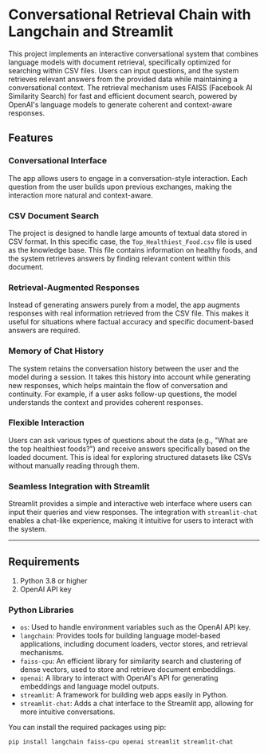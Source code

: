 # Conversational Retrieval Chain with Langchain and Streamlit

This project implements an interactive conversational system that combines language models with document retrieval, specifically optimized for searching within CSV files. Users can input questions, and the system retrieves relevant answers from the provided data while maintaining a conversational context. The retrieval mechanism uses FAISS (Facebook AI Similarity Search) for fast and efficient document search, powered by OpenAI's language models to generate coherent and context-aware responses.

## Features
 
### Conversational Interface
The app allows users to engage in a conversation-style interaction. Each question from the user builds upon previous exchanges, making the interaction more natural and context-aware.

### CSV Document Search
The project is designed to handle large amounts of textual data stored in CSV format. In this specific case, the `Top_Healthiest_Food.csv` file is used as the knowledge base. This file contains information on healthy foods, and the system retrieves answers by finding relevant content within this document.

### Retrieval-Augmented Responses
Instead of generating answers purely from a model, the app augments responses with real information retrieved from the CSV file. This makes it useful for situations where factual accuracy and specific document-based answers are required.

### Memory of Chat History
The system retains the conversation history between the user and the model during a session. It takes this history into account while generating new responses, which helps maintain the flow of conversation and continuity. For example, if a user asks follow-up questions, the model understands the context and provides coherent responses.

### Flexible Interaction
Users can ask various types of questions about the data (e.g., "What are the top healthiest foods?") and receive answers specifically based on the loaded document. This is ideal for exploring structured datasets like CSVs without manually reading through them.

### Seamless Integration with Streamlit
Streamlit provides a simple and interactive web interface where users can input their queries and view responses. The integration with `streamlit-chat` enables a chat-like experience, making it intuitive for users to interact with the system.

---

## Requirements

1. Python 3.8 or higher
2. OpenAI API key

### Python Libraries
- `os`: Used to handle environment variables such as the OpenAI API key.
- `langchain`: Provides tools for building language model-based applications, including document loaders, vector stores, and retrieval mechanisms.
- `faiss-cpu`: An efficient library for similarity search and clustering of dense vectors, used to store and retrieve document embeddings.
- `openai`: A library to interact with OpenAI's API for generating embeddings and language model outputs.
- `streamlit`: A framework for building web apps easily in Python.
- `streamlit-chat`: Adds a chat interface to the Streamlit app, allowing for more intuitive conversations.

You can install the required packages using pip:
```bash
pip install langchain faiss-cpu openai streamlit streamlit-chat
